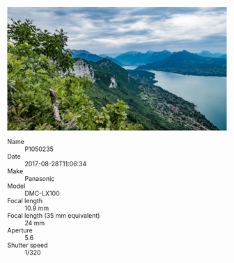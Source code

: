 [![P1050235](/photos/hd/P1050235.jpg)](/photos/full/P1050235.jpg?raw=true)

<dl>
  <dt>Name</dt>
  <dd>P1050235</dd>
  <dt>Date</dt>
  <dd>2017-08-28T11:06:34</dd>
  <dt>Make</dt>
  <dd>Panasonic</dd>
  <dt>Model</dt>
  <dd>DMC-LX100</dd>
  <dt>Focal length</dt>
  <dd>10.9 mm</dd>
  <dt>Focal length (35 mm equivalent)</dt>
  <dd>24 mm</dd>
  <dt>Aperture</dt>
  <dd>5.6</dd>
  <dt>Shutter speed</dt>
  <dd>1/320</dd>
</dl>
